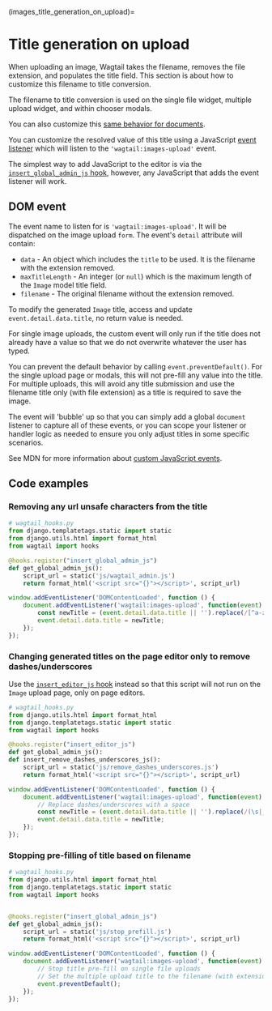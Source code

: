 (images_title_generation_on_upload)=

# Title generation on upload

When uploading an image, Wagtail takes the filename, removes the file extension, and populates the title field. This section is about how to customize this filename to title conversion.

The filename to title conversion is used on the single file widget, multiple upload widget, and within chooser modals.

You can also customize this [same behavior for documents](../documents/title_generation_on_upload).

You can customize the resolved value of this title using a JavaScript [event listener](https://developer.mozilla.org/en-US/docs/Web/API/EventTarget/addEventListener) which will listen to the `'wagtail:images-upload'` event.

The simplest way to add JavaScript to the editor is via the [`insert_global_admin_js` hook](insert_global_admin_js), however, any JavaScript that adds the event listener will work.

## DOM event

The event name to listen for is `'wagtail:images-upload'`. It will be dispatched on the image upload `form`. The event's `detail` attribute will contain:

-   `data` - An object which includes the `title` to be used. It is the filename with the extension removed.
-   `maxTitleLength` - An integer (or `null`) which is the maximum length of the `Image` model title field.
-   `filename` - The original filename without the extension removed.

To modify the generated `Image` title, access and update `event.detail.data.title`, no return value is needed.

For single image uploads, the custom event will only run if the title does not already have a value so that we do not overwrite whatever the user has typed.

You can prevent the default behavior by calling `event.preventDefault()`. For the single upload page or modals, this will not pre-fill any value into the title. For multiple uploads, this will avoid any title submission and use the filename title only (with file extension) as a title is required to save the image.

The event will 'bubble' up so that you can simply add a global `document` listener to capture all of these events, or you can scope your listener or handler logic as needed to ensure you only adjust titles in some specific scenarios.

See MDN for more information about [custom JavaScript events](https://developer.mozilla.org/en-US/docs/Web/Events/Creating_and_triggering_events).

## Code examples

### Removing any url unsafe characters from the title

```python
# wagtail_hooks.py
from django.templatetags.static import static
from django.utils.html import format_html
from wagtail import hooks

@hooks.register("insert_global_admin_js")
def get_global_admin_js():
    script_url = static('js/wagtail_admin.js')
    return format_html('<script src="{}"></script>', script_url)
```

```javascript
window.addEventListener('DOMContentLoaded', function () {
    document.addEventListener('wagtail:images-upload', function(event) {
        const newTitle = (event.detail.data.title || '').replace(/[^a-zA-Z0-9\s-]/g, "");
        event.detail.data.title = newTitle;
    });
});
```

### Changing generated titles on the page editor only to remove dashes/underscores

Use the [`insert_editor_js` hook](insert_editor_js) instead so that this script will not run on the `Image` upload page, only on page editors.

```python
# wagtail_hooks.py
from django.utils.html import format_html
from django.templatetags.static import static
from wagtail import hooks

@hooks.register("insert_editor_js")
def get_global_admin_js():
def insert_remove_dashes_underscores_js():
    script_url = static('js/remove_dashes_underscores.js')
    return format_html('<script src="{}"></script>', script_url)
```

```javascript
window.addEventListener('DOMContentLoaded', function () {
    document.addEventListener('wagtail:images-upload', function(event) {
        // Replace dashes/underscores with a space
        const newTitle = (event.detail.data.title || '').replace(/(\s|_|-)/g, " ");
        event.detail.data.title = newTitle;
    });
});

```


### Stopping pre-filling of title based on filename

```python
# wagtail_hooks.py
from django.utils.html import format_html
from django.templatetags.static import static
from wagtail import hooks


@hooks.register("insert_global_admin_js")
def get_global_admin_js():
    script_url = static('js/stop_prefill.js')
    return format_html('<script src="{}"></script>', script_url)
```

```javascript
window.addEventListener('DOMContentLoaded', function () {
    document.addEventListener('wagtail:images-upload', function(event) {
        // Stop title pre-fill on single file uploads
        // Set the multiple upload title to the filename (with extension)
        event.preventDefault();
    });
});
```
